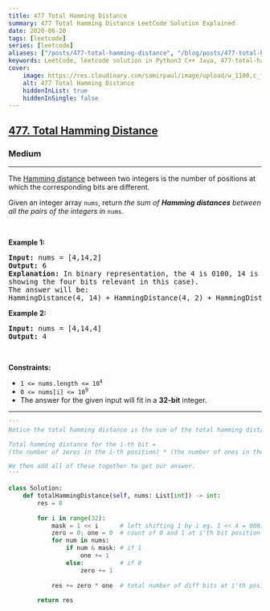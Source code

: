 ```yaml
---
title: 477 Total Hamming Distance
summary: 477 Total Hamming Distance LeetCode Solution Explained
date: 2020-06-20
tags: [leetcode]
series: [leetcode]
aliases: ["/posts/477-total-hamming-distance", "/blog/posts/477-total-hamming-distance", "/477-total-hamming-distance"]
keywords: LeetCode, leetcode solution in Python3 C++ Java, 477-total-hamming-distance solution
cover:
    image: https://res.cloudinary.com/samirpaul/image/upload/w_1100,c_fit,co_rgb:FFFFFF,l_text:Arial_70_bold:477 Total Hamming Distance/problem-solving.webp
    alt: 477 Total Hamming Distance
    hiddenInList: true
    hiddenInSingle: false
---
```



<h2><a href="https://leetcode.com/problems/total-hamming-distance/">477. Total Hamming Distance</a></h2><h3>Medium</h3><hr><div><p>The <a href="https://en.wikipedia.org/wiki/Hamming_distance" target="_blank">Hamming distance</a> between two integers is the number of positions at which the corresponding bits are different.</p>

<p>Given an integer array <code>nums</code>, return <em>the sum of <strong>Hamming distances</strong> between all the pairs of the integers in</em> <code>nums</code>.</p>

<p>&nbsp;</p>
<p><strong>Example 1:</strong></p>

<pre><strong>Input:</strong> nums = [4,14,2]
<strong>Output:</strong> 6
<strong>Explanation:</strong> In binary representation, the 4 is 0100, 14 is 1110, and 2 is 0010 (just
showing the four bits relevant in this case).
The answer will be:
HammingDistance(4, 14) + HammingDistance(4, 2) + HammingDistance(14, 2) = 2 + 2 + 2 = 6.
</pre>

<p><strong>Example 2:</strong></p>

<pre><strong>Input:</strong> nums = [4,14,4]
<strong>Output:</strong> 4
</pre>

<p>&nbsp;</p>
<p><strong>Constraints:</strong></p>

<ul>
	<li><code>1 &lt;= nums.length &lt;= 10<sup>4</sup></code></li>
	<li><code>0 &lt;= nums[i] &lt;= 10<sup>9</sup></code></li>
	<li>The answer for the given input will fit in a <strong>32-bit</strong> integer.</li>
</ul>
</div>

---




```python
'''
Notice the total hamming distance is the sum of the total hamming distance for each of the i-th bits separately.

Total hamming distance for the i-th bit = 
(the number of zeros in the i-th position) * (the number of ones in the i-th position).

We then add all of these together to get our answer.
'''

class Solution:
    def totalHammingDistance(self, nums: List[int]) -> int:
        res = 0
        
        for i in range(32):
            mask = 1 << i      # left shifting 1 by i eg. 1 << 4 = 00010000
            zero = 0; one = 0  # count of 0 and 1 at i'th bit position for all elements of nums
            for num in nums:
                if num & mask: # if 1
                    one += 1   
                else:          # if 0
                    zero += 1
            
            res += zero * one  # total number of diff bits at i'th position
        
        return res
```
